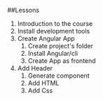 ##Lessons
1. Introduction to the course
2. Install development tools
3. Create Angular App
   1. Create project's folder
   2. Install Angular/cli
   3. Create App as frontend
4. Add Header
   1. Generate component
   2. Add HTML
   3. Add Css